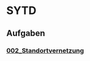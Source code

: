 # SYTD

## Aufgaben

### [002_Standortvernetzung](002_Standortvernetung/002_Standortvernetung.html)
